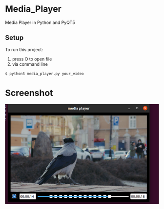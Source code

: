 # Media_Player
Media Player in Python and PyQT5

## Setup
To run this project: 
 1. press O to open file
 2. via command line
```
$ python3 media_player.py your_video
``` 
# Screenshot
![screen](https://github.com/yusuf0x/Media_Player/blob/311bda58d887c5268e451661b826fd6842101e9b/screen.png)
